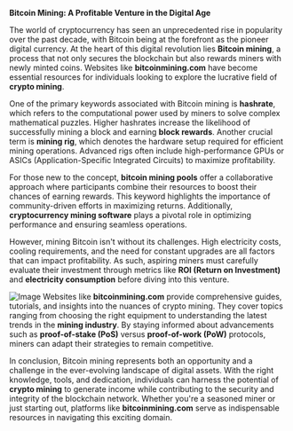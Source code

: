**Bitcoin Mining: A Profitable Venture in the Digital Age**

The world of cryptocurrency has seen an unprecedented rise in popularity over the past decade, with Bitcoin being at the forefront as the pioneer digital currency. At the heart of this digital revolution lies **Bitcoin mining**, a process that not only secures the blockchain but also rewards miners with newly minted coins. Websites like **bitcoinmining.com** have become essential resources for individuals looking to explore the lucrative field of **crypto mining**.

One of the primary keywords associated with Bitcoin mining is **hashrate**, which refers to the computational power used by miners to solve complex mathematical puzzles. Higher hashrates increase the likelihood of successfully mining a block and earning **block rewards**. Another crucial term is **mining rig**, which denotes the hardware setup required for efficient mining operations. Advanced rigs often include high-performance GPUs or ASICs (Application-Specific Integrated Circuits) to maximize profitability.

For those new to the concept, **bitcoin mining pools** offer a collaborative approach where participants combine their resources to boost their chances of earning rewards. This keyword highlights the importance of community-driven efforts in maximizing returns. Additionally, **cryptocurrency mining software** plays a pivotal role in optimizing performance and ensuring seamless operations.

However, mining Bitcoin isn't without its challenges. High electricity costs, cooling requirements, and the need for constant upgrades are all factors that can impact profitability. As such, aspiring miners must carefully evaluate their investment through metrics like **ROI (Return on Investment)** and **electricity consumption** before diving into this venture.


![Image](https://github.com/user-attachments/assets/b8266eee-691e-4ee1-99ef-bfa10d234fd4)
Websites like **bitcoinmining.com** provide comprehensive guides, tutorials, and insights into the nuances of crypto mining. They cover topics ranging from choosing the right equipment to understanding the latest trends in the **mining industry**. By staying informed about advancements such as **proof-of-stake (PoS)** versus **proof-of-work (PoW)** protocols, miners can adapt their strategies to remain competitive.

In conclusion, Bitcoin mining represents both an opportunity and a challenge in the ever-evolving landscape of digital assets. With the right knowledge, tools, and dedication, individuals can harness the potential of **crypto mining** to generate income while contributing to the security and integrity of the blockchain network. Whether you're a seasoned miner or just starting out, platforms like **bitcoinmining.com** serve as indispensable resources in navigating this exciting domain.